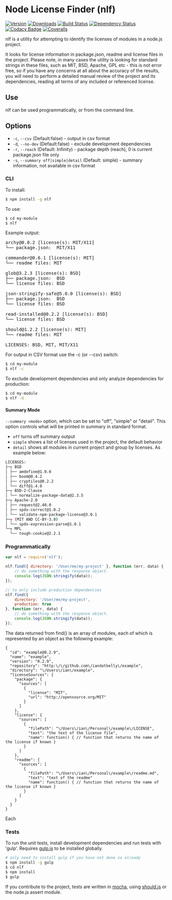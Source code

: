 <!-- @@NLF-IGNORE@@ -->

# Node License Finder (nlf)

[![Version](https://img.shields.io/npm/v/nlf.svg)](https://www.npmjs.com/package/nlf) [![Downloads](https://img.shields.io/npm/dm/nlf.svg)](https://www.npmjs.com/package/nlf)
[![Build Status](https://img.shields.io/travis/iandotkelly/nlf.svg)](https://travis-ci.org/iandotkelly/nlf) [![Dependency Status](https://gemnasium.com/iandotkelly/nlf.svg)](https://gemnasium.com/iandotkelly/nlf)
[![Codacy Badge](https://www.codacy.com/project/badge/2c7e00c886b14a3a81e06a5eec19aa1f)](https://www.codacy.com/app/iandotkelly/nlf)
[![Coveralls](https://img.shields.io/coveralls/iandotkelly/nlf.svg)](https://coveralls.io/r/iandotkelly/nlf)

nlf is a utility for attempting to identify the licenses of modules in a node.js project.

It looks for license information in package.json, readme and license files in the project.  Please note, in many cases
the utility is looking
for standard strings in these files, such as MIT, BSD, Apache, GPL etc - this is not error free, so if you have any
concerns at all about the accuracy of the results, you will need to perform a detailed manual review of the project
and its dependencies, reading all terms of any included or referenced license.

## Use

nlf can be used programmatically, or from the command line.

## Options

- `-c`, `--csv` (Default:false) - output in csv format
- `-d`, `--no-dev` (Default:false) - exclude development dependencies
- `-r`, `--reach` (Default: Infinity) - package depth (reach), 0 is current package.json file only
- `-s`, `--summary off|simple|detail` (Default: simple) - summary information, not available in csv format

### CLI

To install:

```sh
$ npm install -g nlf

```

To use:

```sh
$ cd my-module
$ nlf
```

Example output:
<pre>
archy@0.0.2 [license(s): MIT/X11]
└── package.json:  MIT/X11

commander@0.6.1 [license(s): MIT]
└── readme files: MIT

glob@3.2.3 [license(s): BSD]
├── package.json:  BSD
└── license files: BSD

json-stringify-safe@5.0.0 [license(s): BSD]
├── package.json:  BSD
└── license files: BSD

read-installed@0.2.2 [license(s): BSD]
└── license files: BSD

should@1.2.2 [license(s): MIT]
└── readme files: MIT

LICENSES: BSD, MIT, MIT/X11
</pre>

For output in CSV format use the -c (or --csv) switch:

```sh
$ cd my-module
$ nlf -c
```

To exclude development dependencies and only analyze dependencies for production:

```sh
$ cd my-module
$ nlf -d
```

#### Summary Mode

`--summary <mode>` option, which can be set to "off", "simple" or "detail". This option controls what will be printed in summary in standard format.

* `off` turns off summary output
* `simple` shows a list of licenses used in the project, the default behavior
* `detail` shows all modules in current project and group by licenses. As example below:

```sh
LICENSES:
├─┬ BSD
│ ├── amdefine@1.0.0
│ ├── boom@0.4.2
│ ├── cryptiles@0.2.2
│ └── diff@1.4.0
├─┬ BSD-2-Clause
│ └── normalize-package-data@2.3.5
├─┬ Apache-2.0
│ ├── request@2.40.0
│ ├── spdx-correct@1.0.2
│ └── validate-npm-package-license@3.0.1
├─┬ (MIT AND CC-BY-3.0)
│ └── spdx-expression-parse@1.0.1
└─┬ MPL
  └── tough-cookie@2.2.1
```

### Programmatically

```javascript
var nlf = require('nlf');

nlf.find({ directory: '/User/me/my-project' }, function (err, data) {
	// do something with the response object.
	console.log(JSON.stringify(data));
});

// to only include production dependencies
nlf.find({
	directory: '/User/me/my-project',
	production: true
}, function (err, data) {
	// do something with the response object.
	console.log(JSON.stringify(data));
});

```

The data returned from find() is an array of modules, each of which is represented by an object as the following example:

```
{
  "id": "example@0.2.9",
  "name": "example",
  "version": "0.2.9",
  "repository": "http:\/\/github.com\/iandotkelly\/example",
  "directory": "\/Users\/ian\/example",
  "licenseSources": {
    "package": {
      "sources": [
        {
          "license": "MIT",
          "url": "http://opensource.org/MIT"
        }
      ]
    },
    "license": {
      "sources": [
        {
          "filePath": "\/Users\/ian\/Personal\/example\/LICENSE",
          "text": "the text of the license file",
          "name": function() { // function that returns the name of the license if known }
        }
      ]
    },
    "readme": {
      "sources": [
        {
          "filePath": "\/Users\/ian\/Personal\/example\/readme.md",
          "text": "text of the readme"
          "name": function() { // function that returns the name of the license if known }
        }
      ]
    }
  }
}
```

Each

### Tests

To run the unit tests, install development dependencies and run tests with 'gulp'.  Requires [gulp.js](http://gulpjs.com/) to be installed globally.

```sh
# only need to install gulp if you have not done so already
$ npm install -g gulp
$ cd nlf
$ npm install
$ gulp
```
If you contribute to the project, tests are written in [mocha](http://visionmedia.github.com/mocha/), using [should.js](https://github.com/visionmedia/should.js/) or the node.js assert module.
